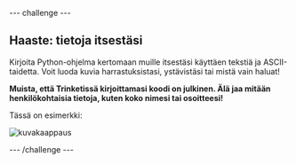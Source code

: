 \--- challenge \---

## Haaste: tietoja itsestäsi

Kirjoita Python-ohjelma kertomaan muille itsestäsi käyttäen tekstiä ja ASCII-taidetta. Voit luoda kuvia harrastuksistasi, ystävistäsi tai mistä vain haluat!

**Muista, että Trinketissä kirjoittamasi koodi on julkinen. Älä jaa mitään henkilökohtaisia ​​tietoja, kuten koko nimesi tai osoitteesi!**

Tässä on esimerkki:

![kuvakaappaus](images/me-about.png)

\--- /challenge \---